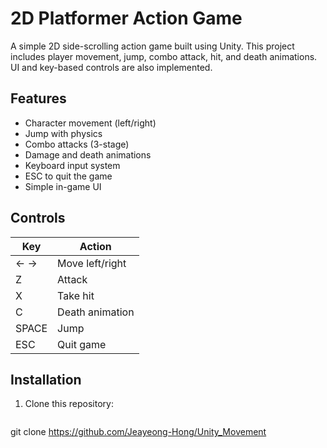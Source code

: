 # 2D Platformer Action Game

A simple 2D side-scrolling action game built using Unity. This project includes player movement, jump, combo attack, hit, and death animations. UI and key-based controls are also implemented.

## Features

- Character movement (left/right)
- Jump with physics
- Combo attacks (3-stage)
- Damage and death animations
- Keyboard input system
- ESC to quit the game
- Simple in-game UI

## Controls

| Key | Action          |
|-----|-----------------|
| ← → | Move left/right |
| Z   | Attack          |
| X   | Take hit        |
| C   | Death animation |
| SPACE | Jump         |
| ESC | Quit game       |

## Installation

1. Clone this repository:
   ```bash
 git clone https://github.com/Jeayeong-Hong/Unity_Movement
